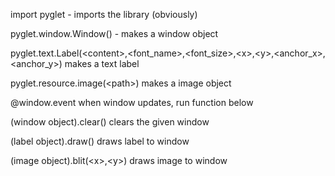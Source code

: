 import pyglet -
	imports the library (obviously)

pyglet.window.Window() - 
	makes a window object

pyglet.text.Label(\<content>\,\<font_name>\,\<font_size>\,\<x>\,\<y>\,\<anchor_x>\,\<anchor_y>\)
	makes a text label

pyglet.resource.image(\<path>\)
	makes a image object

@window.event
	when window updates, run function below

(window object).clear()
	clears the given window

(label object).draw()
	draws label to window
	
(image object).blit(\<x>,\<y>)
	draws image to window